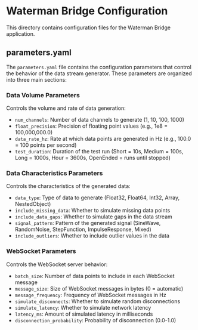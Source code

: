 # Waterman Bridge Configuration

This directory contains configuration files for the Waterman Bridge application.

## parameters.yaml

The `parameters.yaml` file contains the configuration parameters that control the behavior of the data stream generator. These parameters are organized into three main sections:

### Data Volume Parameters

Controls the volume and rate of data generation:

- `num_channels`: Number of data channels to generate (1, 10, 100, 1000)
- `float_precision`: Precision of floating point values (e.g., 1e8 = 100,000,000.0)
- `data_rate_hz`: Rate at which data points are generated in Hz (e.g., 100.0 = 100 points per second)
- `test_duration`: Duration of the test run (Short = 10s, Medium = 100s, Long = 1000s, Hour = 3600s, OpenEnded = runs until stopped)

### Data Characteristics Parameters

Controls the characteristics of the generated data:

- `data_type`: Type of data to generate (Float32, Float64, Int32, Array, NestedObject)
- `include_missing_data`: Whether to simulate missing data points
- `include_data_gaps`: Whether to simulate gaps in the data stream
- `signal_pattern`: Pattern of the generated signal (SineWave, RandomNoise, StepFunction, ImpulseResponse, Mixed)
- `include_outliers`: Whether to include outlier values in the data

### WebSocket Parameters

Controls the WebSocket server behavior:

- `batch_size`: Number of data points to include in each WebSocket message
- `message_size`: Size of WebSocket messages in bytes (0 = automatic)
- `message_frequency`: Frequency of WebSocket messages in Hz
- `simulate_disconnects`: Whether to simulate random disconnections
- `simulate_latency`: Whether to simulate network latency
- `latency_ms`: Amount of simulated latency in milliseconds
- `disconnection_probability`: Probability of disconnection (0.0-1.0)

